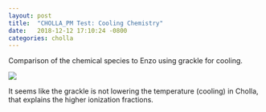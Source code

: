 ```yaml
---
layout: post
title:  "CHOLLA_PM Test: Cooling Chemistry"
date:   2018-12-12 17:10:24 -0800
categories: cholla
---
```



Comparison of the chemical species to Enzo using grackle for cooling.

<img src="{{ site.url }}assets/images/chemistry_30.png">

It seems like the grackle is not lowering the temperature (cooling) in Cholla, that explains the higher ionization fractions.
